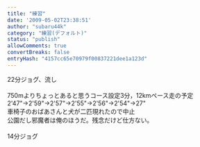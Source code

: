 ```yaml
---
title: "練習"
date: '2009-05-02T23:38:51'
author: "subaru44k"
category: "練習(デフォルト)"
status: "publish"
allowComments: true
convertBreaks: false
entryHash: "4157cc65e70979f00837221dee1a123d"
---
```

22分ジョグ、流し<br>
<br>
750mよりちょっとあると思うコース設定3分，12kmペース走の予定<br>
2'47"→2'59"→2'57"→2'55"→2'56"→2'54"→27"<br>
車椅子のおばあさんと犬が二匹現れたので中止<br>
公園だし邪魔者は俺のほうだ。残念だけど仕方ない。<br>
<br>
14分ジョグ
